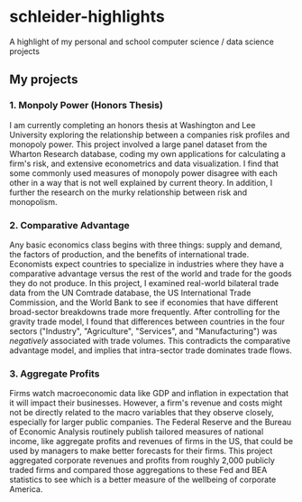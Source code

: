 # schleider-highlights
A highlight of my personal and school computer science / data science projects

## My projects

### 1. Monpoly Power (Honors Thesis)

I am currently completing an honors thesis at Washington and Lee University exploring the relationship between a companies risk profiles and monopoly power. This project involved a large panel dataset from the Wharton Research database, coding my own applications for calculating a firm's risk, and extensive econometrics and data visualization. I find that some commonly used measures of monopoly power disagree with each other in a way that is not well explained by current theory. In addition, I further the research on the murky relationship between risk and monopolism. 

### 2. Comparative Advantage

Any basic economics class begins with three things: supply and demand, the factors of production, and the benefits of international trade. Economists expect countries to specialize in industries where they have a comparative advantage versus the rest of the world and trade for the goods they do not produce. In this project, I examined real-world bilateral trade data from the UN Comtrade database, the US International Trade Commission, and the World Bank to see if economies that have different broad-sector breakdowns trade more frequently. After controlling for the gravity trade model, I found that differences between countries in the four sectors ("Industry", "Agriculture", "Services", and "Manufacturing") was *negatively* associated with trade volumes. This contradicts the comparative advantage model, and implies that intra-sector trade dominates trade flows. 

### 3. Aggregate Profits

Firms watch macroeconomic data like GDP and inflation in expectation that it will impact their businesses. However, a firm's revenue and costs might not be directly related to the macro variables that they observe closely, especially for larger public companies. The Federal Reserve and the Bureau of Economic Analysis routinely publish tailored measures of national income, like aggregate profits and revenues of firms in the US, that could be used by managers to make better forecasts for their firms. This project aggregated corporate revenues and profits from roughly 2,000 publicly traded firms and compared those aggregations to these Fed and BEA statistics to see which is a better measure of the wellbeing of corporate America. 
